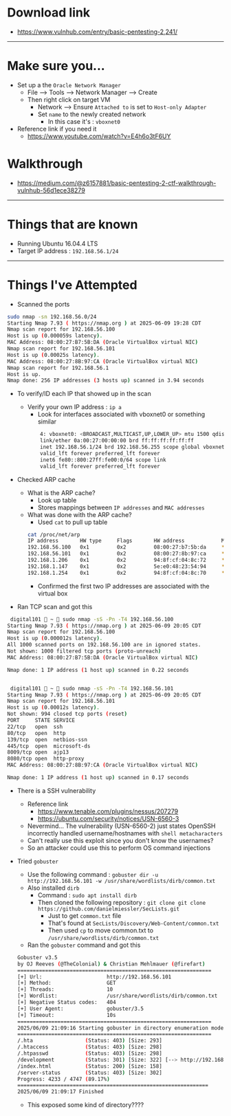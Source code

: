 # Download link 
- https://www.vulnhub.com/entry/basic-pentesting-2,241/
---

# Make sure you...
- Set up a the `Oracle Network Manager`
    - File --> Tools --> Network Manager --> Create 
    - Then right click on target VM
        - Network --> Ensure `Attached to` is set to `Host-only Adapter`
        - Set `name` to the newly created network 
            - In this case it's : `vboxnet0`
- Reference link if you need it
    - https://www.youtube.com/watch?v=E4h6o3tF6UY
# Walkthrough 
- https://medium.com/@z6157881/basic-pentesting-2-ctf-walkthrough-vulnhub-56d1ece38279

---

# Things that are known
- Running Ubuntu 16.04.4 LTS
- Target IP address : `192.168.56.1/24`
---

# Things I've Attempted
- Scanned the ports 
```bash  
sudo nmap -sn 192.168.56.0/24
Starting Nmap 7.93 ( https://nmap.org ) at 2025-06-09 19:28 CDT
Nmap scan report for 192.168.56.100
Host is up (0.000059s latency).
MAC Address: 08:00:27:B7:5B:DA (Oracle VirtualBox virtual NIC)
Nmap scan report for 192.168.56.101
Host is up (0.00025s latency).
MAC Address: 08:00:27:8B:97:CA (Oracle VirtualBox virtual NIC)
Nmap scan report for 192.168.56.1
Host is up.
Nmap done: 256 IP addresses (3 hosts up) scanned in 3.94 seconds
```
- To verify/ID each IP that showed up in the scan
    - Verify your own IP address : `ip a` 
        - Look for interfaces associated with vboxnet0 or something similar
        ```bash
            4: vboxnet0: <BROADCAST,MULTICAST,UP,LOWER_UP> mtu 1500 qdisc fq_codel state UP group default qlen 1000
            link/ether 0a:00:27:00:00:00 brd ff:ff:ff:ff:ff:ff
            inet 192.168.56.1/24 brd 192.168.56.255 scope global vboxnet0
            valid_lft forever preferred_lft forever
            inet6 fe80::800:27ff:fe00:0/64 scope link 
            valid_lft forever preferred_lft forever
        ```
- Checked ARP cache 
    - What is the ARP cache?
        - Look up table 
        - Stores mappings between `IP addresses` and `MAC addresses` 
    - What was done with the ARP cache?
        - Used `cat` to pull up table
        ```bash
        cat /proc/net/arp
        IP address       HW type     Flags       HW address            Mask     Device
        192.168.56.100   0x1         0x2         08:00:27:b7:5b:da     *        vboxnet0
        192.168.56.101   0x1         0x2         08:00:27:8b:97:ca     *        vboxnet0
        192.168.1.206    0x1         0x2         94:8f:cf:04:8c:72     *        wlp0s20f3
        192.168.1.147    0x1         0x2         5e:e0:48:23:54:94     *        wlp0s20f3
        192.168.1.254    0x1         0x2         94:8f:cf:04:8c:70     *        wlp0s20f3
        ```
        - Confirmed the first two IP addresses are associated with the virtual box 

- Ran TCP scan and got this
```bash
 digital101  ~  sudo nmap -sS -Pn -T4 192.168.56.100
Starting Nmap 7.93 ( https://nmap.org ) at 2025-06-09 20:05 CDT
Nmap scan report for 192.168.56.100
Host is up (0.000012s latency).
All 1000 scanned ports on 192.168.56.100 are in ignored states.
Not shown: 1000 filtered tcp ports (proto-unreach)
MAC Address: 08:00:27:B7:5B:DA (Oracle VirtualBox virtual NIC)

Nmap done: 1 IP address (1 host up) scanned in 0.22 seconds


 digital101  ~  sudo nmap -sS -Pn -T4 192.168.56.101
Starting Nmap 7.93 ( https://nmap.org ) at 2025-06-09 20:05 CDT
Nmap scan report for 192.168.56.101
Host is up (0.00012s latency).
Not shown: 994 closed tcp ports (reset)
PORT     STATE SERVICE
22/tcp   open  ssh
80/tcp   open  http
139/tcp  open  netbios-ssn
445/tcp  open  microsoft-ds
8009/tcp open  ajp13
8080/tcp open  http-proxy
MAC Address: 08:00:27:8B:97:CA (Oracle VirtualBox virtual NIC)

Nmap done: 1 IP address (1 host up) scanned in 0.17 seconds
```
- There is a SSH vulnerability 
    - Reference link 
        - https://www.tenable.com/plugins/nessus/207279
        - https://ubuntu.com/security/notices/USN-6560-3
    - Nevermind... The vulnerability (USN-6560-2) just states OpenSSH incorrectly handled username/hostnames with `shell metacharacters` 
    - Can't really use this exploit since you don't know the usernames?
    - So an attacker could use this to perform OS command injections

- Tried `gobuster` 
    - Use the following command : `gobuster dir -u http://192.168.56.101 -w /usr/share/wordlists/dirb/common.txt`
    - Also installed `dirb` 
        - Command : `sudo apt install dirb` 
        - Then cloned the following repository : `git clone git clone https://github.com/danielmiessler/SecLists.git`
            - Just to get `common.txt` file 
            - That's found at `SecLists/Discovery/Web-Content/common.txt`
            - Then used `cp` to move common.txt to `/usr/share/wordlists/dirb/common.txt`
    - Ran the `gobuster` command and got this
    ```bash
    Gobuster v3.5
    by OJ Reeves (@TheColonial) & Christian Mehlmauer (@firefart)
    ===============================================================
    [+] Url:                     http://192.168.56.101
    [+] Method:                  GET
    [+] Threads:                 10
    [+] Wordlist:                /usr/share/wordlists/dirb/common.txt
    [+] Negative Status codes:   404
    [+] User Agent:              gobuster/3.5
    [+] Timeout:                 10s
    ===============================================================
    2025/06/09 21:09:16 Starting gobuster in directory enumeration mode
    ===============================================================
    /.hta                 (Status: 403) [Size: 293]
    /.htaccess            (Status: 403) [Size: 298]
    /.htpasswd            (Status: 403) [Size: 298]
    /development          (Status: 301) [Size: 322] [--> http://192.168.56.101/development/]
    /index.html           (Status: 200) [Size: 158]
    /server-status        (Status: 403) [Size: 302]
    Progress: 4233 / 4747 (89.17%)
    ==============================================================
    2025/06/09 21:09:17 Finished
    ```
    - This exposed some kind of directory????
